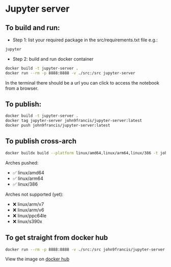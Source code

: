 # Jupyter server

## To build and run:
- Step 1: list your required package in the src/requirements.txt file e.g.:
```txt
jupyter
```
- Step 2: build and run docker container
```sh
docker build -t jupyter-server .
docker run --rm -p 8888:8888 -v ./src:/src jupyter-server
```
In the terminal there should be a url you can click to access the notebook from a browser.

## To publish:
```sh
docker build -t jupyter-server .
docker tag jupyter-server john9francis/jupyter-server:latest
docker push john9francis/jupyter-server:latest
```

## To publish cross-arch
```sh
docker buildx build --platform linux/amd64,linux/arm64,linux/386 -t john9francis/jupyter-server:latest --push .
```
Arches pushed:
- ✅ linux/amd64
- ✅ linux/arm64
- ✅ linux/386

Arches not supported (yet):
- ❌ linux/arm/v7
- ❌ linux/arm/v6
- ❌ linux/ppc64le
- ❌ linux/s390x


## To get straight from docker hub
```sh
docker run --rm -p 8888:8888 -v ./src:/src john9francis/jupyter-server:latest
```

View the image on [docker hub](https://hub.docker.com/r/john9francis/jupyter-server)